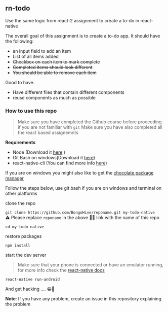 ## rn-todo
Use the same logic from react-2 assignment to create a to-do in react-native


The overall goal of this assignment is to create a to-do app.
It should have the following:

- an input field to add an item
- List of all items added
- <del>Checkbox on each item to mark complete</del>
- <del>Completed items should look different</del>
- <del>You should be able to remove each item</del>

Good to have.

- Have different files that contain different components
- reuse components as much as possible


### How to use this repo
> Make sure you have completed the Github course before proceeding if you are not familiar with `git`
> Make sure you have also completed all the react based assignemnts

**Requirements**

- Node (Download it [here](https://nodejs.org/en/download/) )
- Git Bash on windows(Download it [here](https://gitforwindows.org))
- react-native-cli (You can find more info [here](https://facebook.github.io/react-native/docs/getting-started))

If you are on windows you might also like to get the [chocolate package manager](https://chocolatey.org)

Follow the steps below, use git bash if you are on windows and terminal on other platforms

clone the repo

`git clone https://github.com/BongoHive/reponame.git my-todo-native`  
⚠️ Please replace `reponame` in the above ☝🏾 link with the name of this repo 

`cd my-todo-native`

restore packages

`npm install`

start the dev server
> Make sure that your phone is connected or have an emulator running, for more info check the [react-native docs](https://facebook.github.io/react-native/docs/getting-started)

`react-native run-android` 

And get hacking .... 😀🚀


**Note**: If you have any problem, create an issue in this repository explaining the problem

